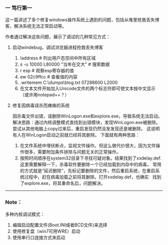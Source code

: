 ### 一 笃行第一

这一篇讲述了多个修复windows操作系统上遇到的问题，包括从堆里抢救丢失博客，解决系统无法正常启动等。

作者通过解决这些问题，展示了调试的几种常见方式：
1. 启动windebug，调试浏览器进程抢救丢失博客 
   1. !address # 列出用户态空间中所有区域
   2. s -u 10000 L80000 "当年在交大"  # 搜索数据
   3. r esp # 观察esp寄存器的值
   4. ew 02c9ffcc # 查看值的内容
   5. .writemem C:\dumps\blog.txt 07288600 L2000
   6. 在文本文件开始加入Unicode文件的两个标志符即可使文本按中文显示（或许用notepad++？）

2. 修复因病毒误杀而瘫痪的系统

   因杀毒文件出错，误删除WinLogon.exe和explore.exe，导致系统无法启动。
   解决思路：通过内核调整模式查找到出错模块，发现WinLogon.exe被删除。尝试从其他电脑上copy过来后，重启发现仍然没发发现还是被删除。
   这说明有人在WinLogon启动之前就已经将其删除。
   下面就有两种思路：
    1. 在文件系统中埋伏断点，监视文件操作。但这么做代价很大，因为文件操作很多，需要附加条件排除与问题无关的正常操作。
    2. 按照时间顺序在system32目录下寻找可疑对象。结果找到了xxdelay.def. 这里需要解释一下，杀毒软件要删除一个已经加载到内存中的病毒，
    常用的方式就是“延迟删除”，先标记要删除的文件，然后重启系统，在重启系统过程中，赶在病毒加载之前将其删除。打开xxdelay.def，也确实
    找到了explore.exe，将其重命名后，问题解决。
    
--------- 

### Note：
多种内核调试模式：
1. 编辑启动配置文件(Boot.INI或者BCD文件)来选择
2. 使用修复盘（win7可用WRE）启动
3. 使用串行口连接方式来启动
